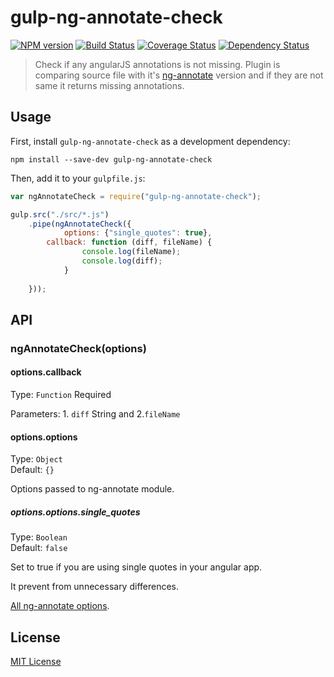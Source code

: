 # gulp-ng-annotate-check
[![NPM version][npm-image]][npm-url] [![Build Status][travis-image]][travis-url]  [![Coverage Status][coveralls-image]][coveralls-url] [![Dependency Status][depstat-image]][depstat-url]

> Check if any angularJS annotations is not missing.
> Plugin is comparing source file with it's [ng-annotate](https://github.com/olov/ng-annotate) version and if they are not same it returns missing annotations.

## Usage

First, install `gulp-ng-annotate-check` as a development dependency:

```shell
npm install --save-dev gulp-ng-annotate-check
```

Then, add it to your `gulpfile.js`:

```javascript
var ngAnnotateCheck = require("gulp-ng-annotate-check");

gulp.src("./src/*.js")
	.pipe(ngAnnotateCheck({
	        options: {"single_quotes": true},
		callback: function (diff, fileName) {
				console.log(fileName);
				console.log(diff);
			}
		
	}));
```

## API

### ngAnnotateCheck(options)


#### options.callback
Type: `Function`
Required

Parameters: 1. `diff` String and 2.`fileName`


#### options.options
Type: `Object`  
Default: `{}`

Options passed to ng-annotate module. 


##### options.options.single_quotes
Type: `Boolean`  
Default: `false`

Set to true if you are using single quotes in your angular app.

It prevent from unnecessary differences.


[All ng-annotate options](https://github.com/olov/ng-annotate/blob/master/ng-annotate.js).


## License

[MIT License](http://en.wikipedia.org/wiki/MIT_License)

[npm-url]: https://npmjs.org/package/gulp-ng-annotate-check
[npm-image]: https://badge.fury.io/js/gulp-ng-annotate-check.png

[travis-url]: http://travis-ci.org/elmccd/gulp-ng-annotate-check
[travis-image]: https://secure.travis-ci.org/elmccd/gulp-ng-annotate-check.png?branch=master

[coveralls-url]: https://coveralls.io/r/elmccd/gulp-ng-annotate-check
[coveralls-image]: https://coveralls.io/repos/elmccd/gulp-ng-annotate-check/badge.png

[depstat-url]: https://david-dm.org/elmccd/gulp-ng-annotate-check
[depstat-image]: https://david-dm.org/elmccd/gulp-ng-annotate-check.png
